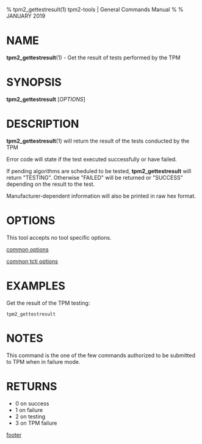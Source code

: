 % tpm2_gettestresult(1) tpm2-tools | General Commands Manual
%
% JANUARY 2019

# NAME

**tpm2_gettestresult**(1) - Get the result of tests performed by the TPM

# SYNOPSIS

**tpm2_gettestresult** [*OPTIONS*]

# DESCRIPTION

**tpm2_gettestresult**(1) will return the result of the tests conducted by the TPM

Error code will state if the test executed successfully or have failed.

If pending algorithms are scheduled to be tested, **tpm2_gettestresult** will
return "TESTING". Otherwise "FAILED" will be returned or "SUCCESS" depending
on the result to the test.

Manufacturer-dependent information will also be printed in raw hex format.

# OPTIONS

This tool accepts no tool specific options.

[common options](common/options.md)

[common tcti options](common/tcti.md)

# EXAMPLES

Get the result of the TPM testing:

```
tpm2_gettestresult
```

# NOTES

This command is the one of the few commands authorized to be submitted to TPM when in failure mode.

# RETURNS

- 0 on success 
- 1 on failure
- 2 on testing
- 3 on TPM failure

[footer](common/footer.md)
